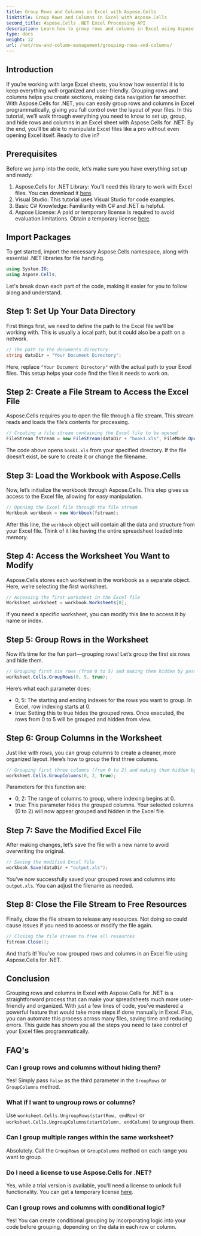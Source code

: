 ```yaml
---
title: Group Rows and Columns in Excel with Aspose.Cells
linktitle: Group Rows and Columns in Excel with Aspose.Cells
second_title: Aspose.Cells .NET Excel Processing API
description: Learn how to group rows and columns in Excel using Aspose.Cells for .NET with this step-by-step guide.
type: docs
weight: 12
url: /net/row-and-column-management/grouping-rows-and-columns/
---
```

## Introduction
If you’re working with large Excel sheets, you know how essential it is to keep everything well-organized and user-friendly. Grouping rows and columns helps you create sections, making data navigation far smoother. With Aspose.Cells for .NET, you can easily group rows and columns in Excel programmatically, giving you full control over the layout of your files.
In this tutorial, we’ll walk through everything you need to know to set up, group, and hide rows and columns in an Excel sheet with Aspose.Cells for .NET. By the end, you’ll be able to manipulate Excel files like a pro without even opening Excel itself. Ready to dive in?
## Prerequisites
Before we jump into the code, let’s make sure you have everything set up and ready:
1. Aspose.Cells for .NET Library: You’ll need this library to work with Excel files. You can download it [here](https://releases.aspose.com/cells/net/).
2. Visual Studio: This tutorial uses Visual Studio for code examples.
3. Basic C# Knowledge: Familiarity with C# and .NET is helpful.
4. Aspose License: A paid or temporary license is required to avoid evaluation limitations. Obtain a temporary license [here](https://purchase.aspose.com/temporary-license/).
## Import Packages
To get started, import the necessary Aspose.Cells namespace, along with essential .NET libraries for file handling. 
```csharp
using System.IO;
using Aspose.Cells;
```
Let's break down each part of the code, making it easier for you to follow along and understand.
## Step 1: Set Up Your Data Directory
First things first, we need to define the path to the Excel file we’ll be working with. This is usually a local path, but it could also be a path on a network.
```csharp
// The path to the documents directory.
string dataDir = "Your Document Directory";
```
Here, replace `"Your Document Directory"` with the actual path to your Excel files. This setup helps your code find the files it needs to work on.
## Step 2: Create a File Stream to Access the Excel File
Aspose.Cells requires you to open the file through a file stream. This stream reads and loads the file’s contents for processing.
```csharp
// Creating a file stream containing the Excel file to be opened
FileStream fstream = new FileStream(dataDir + "book1.xls", FileMode.Open);
```
The code above opens `book1.xls` from your specified directory. If the file doesn’t exist, be sure to create it or change the filename.
## Step 3: Load the Workbook with Aspose.Cells
Now, let’s initialize the workbook through Aspose.Cells. This step gives us access to the Excel file, allowing for easy manipulation.
```csharp
// Opening the Excel file through the file stream
Workbook workbook = new Workbook(fstream);
```
After this line, the `workbook` object will contain all the data and structure from your Excel file. Think of it like having the entire spreadsheet loaded into memory.
## Step 4: Access the Worksheet You Want to Modify
Aspose.Cells stores each worksheet in the workbook as a separate object. Here, we’re selecting the first worksheet.
```csharp
// Accessing the first worksheet in the Excel file
Worksheet worksheet = workbook.Worksheets[0];
```
If you need a specific worksheet, you can modify this line to access it by name or index.
## Step 5: Group Rows in the Worksheet
Now it’s time for the fun part—grouping rows! Let’s group the first six rows and hide them.
```csharp
// Grouping first six rows (from 0 to 5) and making them hidden by passing true
worksheet.Cells.GroupRows(0, 5, true);
```
Here’s what each parameter does:
- 0, 5: The starting and ending indexes for the rows you want to group. In Excel, row indexing starts at 0.
- true: Setting this to true hides the grouped rows.
Once executed, the rows from 0 to 5 will be grouped and hidden from view.
## Step 6: Group Columns in the Worksheet
Just like with rows, you can group columns to create a cleaner, more organized layout. Here’s how to group the first three columns.
```csharp
// Grouping first three columns (from 0 to 2) and making them hidden by passing true
worksheet.Cells.GroupColumns(0, 2, true);
```
Parameters for this function are:
- 0, 2: The range of columns to group, where indexing begins at 0.
- true: This parameter hides the grouped columns.
Your selected columns (0 to 2) will now appear grouped and hidden in the Excel file.
## Step 7: Save the Modified Excel File
After making changes, let’s save the file with a new name to avoid overwriting the original.
```csharp
// Saving the modified Excel file
workbook.Save(dataDir + "output.xls");
```
You’ve now successfully saved your grouped rows and columns into `output.xls`. You can adjust the filename as needed.
## Step 8: Close the File Stream to Free Resources
Finally, close the file stream to release any resources. Not doing so could cause issues if you need to access or modify the file again.
```csharp
// Closing the file stream to free all resources
fstream.Close();
```
And that’s it! You’ve now grouped rows and columns in an Excel file using Aspose.Cells for .NET.
## Conclusion
Grouping rows and columns in Excel with Aspose.Cells for .NET is a straightforward process that can make your spreadsheets much more user-friendly and organized. With just a few lines of code, you’ve mastered a powerful feature that would take more steps if done manually in Excel. Plus, you can automate this process across many files, saving time and reducing errors. This guide has shown you all the steps you need to take control of your Excel files programmatically.
## FAQ's
### Can I group rows and columns without hiding them?  
Yes! Simply pass `false` as the third parameter in the `GroupRows` or `GroupColumns` method.
### What if I want to ungroup rows or columns?  
Use `worksheet.Cells.UngroupRows(startRow, endRow)` or `worksheet.Cells.UngroupColumns(startColumn, endColumn)` to ungroup them.
### Can I group multiple ranges within the same worksheet?  
Absolutely. Call the `GroupRows` or `GroupColumns` method on each range you want to group.
### Do I need a license to use Aspose.Cells for .NET?  
Yes, while a trial version is available, you’ll need a license to unlock full functionality. You can get a temporary license [here](https://purchase.aspose.com/temporary-license/).
### Can I group rows and columns with conditional logic?  
Yes! You can create conditional grouping by incorporating logic into your code before grouping, depending on the data in each row or column.

